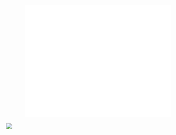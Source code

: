 


<p align="center"><img src="/github-metrics.svg" alt="Metrics" width="400"></p>

<!--END_SECTION:waka-->


![](https://komarev.com/ghpvc/?username=Abhishek9503)
